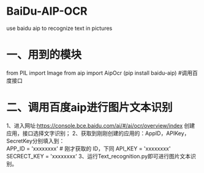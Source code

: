 # BaiDu-AIP-OCR
 use baidu aip to recognize text in pictures

# 一、用到的模块
from PIL import Image
from aip import AipOcr		(pip install baidu-aip)	#调用百度接口

# 二、调用百度aip进行图片文本识别
1、进入网址:https://console.bce.baidu.com/ai/#/ai/ocr/overview/index 创建应用，接口选择文字识别；
2、获取到刚刚创建的应用的：AppID，APIKey，SecretKey分别填入到：        
APP_ID = 'xxxxxxxx'  # 刚才获取的 ID，下同
API_KEY = 'xxxxxxxx'
SECRECT_KEY = 'xxxxxxxx'
3、运行Text_recognition.py即可进行图片文本识别。
